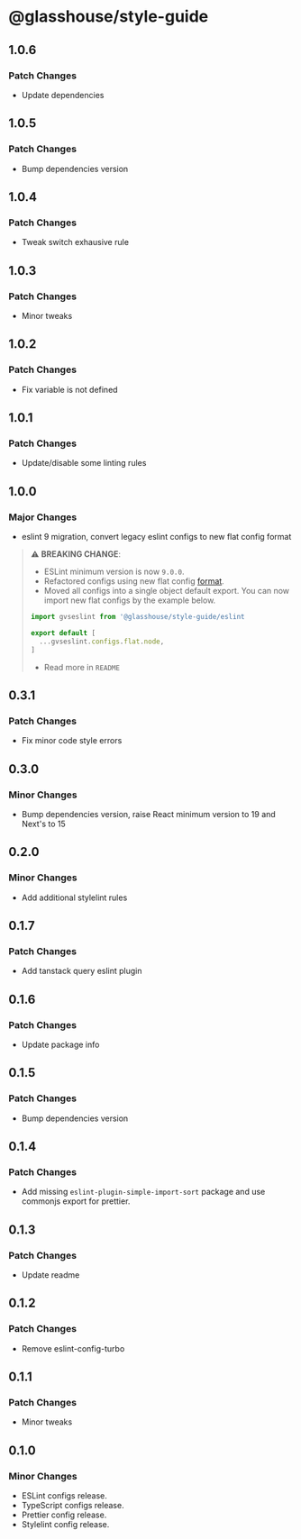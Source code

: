 # @glasshouse/style-guide

## 1.0.6

### Patch Changes

- Update dependencies

## 1.0.5

### Patch Changes

- Bump dependencies version

## 1.0.4

### Patch Changes

- Tweak switch exhausive rule

## 1.0.3

### Patch Changes

- Minor tweaks

## 1.0.2

### Patch Changes

- Fix variable is not defined

## 1.0.1

### Patch Changes

- Update/disable some linting rules

## 1.0.0

### Major Changes

- eslint 9 migration, convert legacy eslint configs to new flat config format

> :warning: **BREAKING CHANGE**:
>
> - ESLint minimum version is now `9.0.0`.
> - Refactored configs using new flat config [format](https://eslint.org/blog/2022/08/new-config-system-part-2/#main).
> - Moved all configs into a single object default export. You can now import new flat configs by the example below.
>
> ```js
> import gvseslint from '@glasshouse/style-guide/eslint
>
> export default [
> 	...gvseslint.configs.flat.node,
> ]
> ```
>
> - Read more in `README`

## 0.3.1

### Patch Changes

- Fix minor code style errors

## 0.3.0

### Minor Changes

- Bump dependencies version, raise React minimum version to 19 and Next's to 15

## 0.2.0

### Minor Changes

- Add additional stylelint rules

## 0.1.7

### Patch Changes

- Add tanstack query eslint plugin

## 0.1.6

### Patch Changes

- Update package info

## 0.1.5

### Patch Changes

- Bump dependencies version

## 0.1.4

### Patch Changes

- Add missing `eslint-plugin-simple-import-sort` package and use commonjs export for prettier.

## 0.1.3

### Patch Changes

- Update readme

## 0.1.2

### Patch Changes

- Remove eslint-config-turbo

## 0.1.1

### Patch Changes

- Minor tweaks

## 0.1.0

### Minor Changes

- ESLint configs release.
- TypeScript configs release.
- Prettier config release.
- Stylelint config release.
